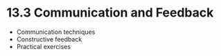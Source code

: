 # 13.3 Communication and Feedback

- Communication techniques
- Constructive feedback
- Practical exercises

